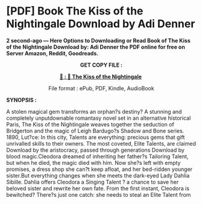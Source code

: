 # [PDF] Book The Kiss of the Nightingale Download by Adi Denner

<p><strong>2 second-ago &mdash; Here Options to Downloading or Read Book of The Kiss of the Nightingale Download by: Adi Denner the PDF online for free on Server Amazon, Reddit, Goodreads.</strong></p>
<p style="text-align: center;"><strong>GET COPY FILE :</strong></p>
<p style="text-align: center;"><strong><a href="https://us.ebookarea.xyz/?book=204640535-the-kiss-of-the-nightingale" target="_blank" rel="noopener">📢 : 🔗 The Kiss of the Nightingale</a>&nbsp;</strong></p>
<p style="text-align: center;">File format : ePub, PDF, Kindle, AudioBook</p>
<p><strong>SYNOPSIS :</strong></p>
<p>A stolen magical gem transforms an orphan?s destiny? A stunning and completely unputdownable romantasy novel set in an alternative historical Paris, The Kiss of the Nightingale weaves together the seduction of Bridgerton and the magic of Leigh Bardugo?s Shadow and Bone series. 1890, Lut?ce: In this city, Talents are everything: precious gems that gift unrivalled skills to their owners. The most coveted, Elite Talents, are claimed Download by the aristocracy, passed through generations Download by blood magic.Cleodora dreamed of inheriting her father?s Tailoring Talent, but when he died, the magic died with him. Now she?s left with empty promises, a dress shop she can?t keep afloat, and her bed-ridden younger sister.But everything changes when she meets the dark-eyed Lady Dahlia Sibille. Dahlia offers Cleodora a Singing Talent ? a chance to save her beloved sister and rewrite her own fate. From the first instant, Cleodora is bewitched? There?s just one catch: she needs to steal an Elite Talent from</p>
